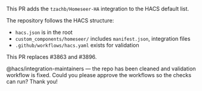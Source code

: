 This PR adds the `tzachb/Homeseer-HA` integration to the HACS default list.

The repository follows the HACS structure:
- `hacs.json` is in the root
- `custom_components/homeseer/` includes `manifest.json`, integration files
- `.github/workflows/hacs.yaml` exists for validation

This PR replaces #3863 and #3896.

@hacs/integration-maintainers — the repo has been cleaned and validation workflow is fixed. Could you please approve the workflows so the checks can run? Thank you!
<!-- Triggering HACS validation -->
